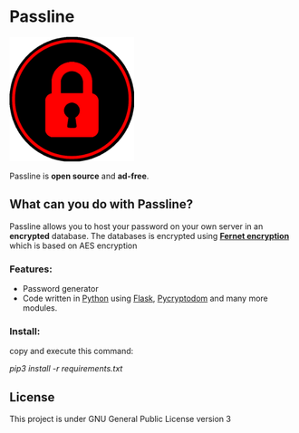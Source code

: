 # Passline

<img width="220" src="https://github.com/Passlineproject/Passlineproject/blob/main/static/passline.png">

Passline is **open source** and **ad-free**.

## What can you do with Passline?
Passline allows you to host your password on your own server in an **encrypted** database.
The databases is encrypted using **[Fernet encryption](https://cryptography.io/en/latest/fernet.html)** which is based on AES encryption

### Features:
 - Password generator
 - Code written in [Python](https://www.python.org/) using [Flask](https://flask.palletsprojects.com/en/1.1.x/), [Pycryptodom](https://github.com/Legrandin/pycryptodome) and many more modules.
### Install:
copy and execute this command:

*pip3 install -r requirements.txt*

## License
This project is under GNU General Public License version 3
